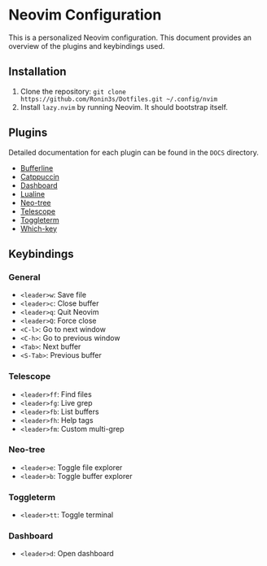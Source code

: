 
# Neovim Configuration

This is a personalized Neovim configuration. This document provides an overview of the plugins and keybindings used.

## Installation

1.  Clone the repository: `git clone https://github.com/Ronin3s/Dotfiles.git ~/.config/nvim`
2.  Install `lazy.nvim` by running Neovim. It should bootstrap itself.

## Plugins

Detailed documentation for each plugin can be found in the `DOCS` directory.

- [Bufferline](./DOCS/bufferline.md)
- [Catppuccin](./DOCS/catppuccin.md)
- [Dashboard](./DOCS/dashboard.md)
- [Lualine](./DOCS/lualine.md)
- [Neo-tree](./DOCS/neotree.md)
- [Telescope](./DOCS/telescope.md)
- [Toggleterm](./DOCS/terminal.md)
- [Which-key](./DOCS/which-key.md)

## Keybindings

### General

- `<leader>w`: Save file
- `<leader>c`: Close buffer
- `<leader>q`: Quit Neovim
- `<leader>Q`: Force close
- `<C-l>`: Go to next window
- `<C-h>`: Go to previous window
- `<Tab>`: Next buffer
- `<S-Tab>`: Previous buffer

### Telescope

- `<leader>ff`: Find files
- `<leader>fg`: Live grep
- `<leader>fb`: List buffers
- `<leader>fh`: Help tags
- `<leader>fm`: Custom multi-grep

### Neo-tree

- `<leader>e`: Toggle file explorer
- `<leader>b`: Toggle buffer explorer

### Toggleterm

- `<leader>tt`: Toggle terminal

### Dashboard

- `<leader>d`: Open dashboard
